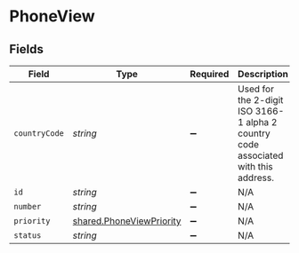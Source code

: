 # PhoneView


## Fields

| Field                                                                              | Type                                                                               | Required                                                                           | Description                                                                        | Example                                                                            |
| ---------------------------------------------------------------------------------- | ---------------------------------------------------------------------------------- | ---------------------------------------------------------------------------------- | ---------------------------------------------------------------------------------- | ---------------------------------------------------------------------------------- |
| `countryCode`                                                                      | *string*                                                                           | :heavy_minus_sign:                                                                 | Used for the 2-digit ISO 3166-1 alpha 2 country code associated with this address. | US                                                                                 |
| `id`                                                                               | *string*                                                                           | :heavy_minus_sign:                                                                 | N/A                                                                                |                                                                                    |
| `number`                                                                           | *string*                                                                           | :heavy_minus_sign:                                                                 | N/A                                                                                |                                                                                    |
| `priority`                                                                         | [shared.PhoneViewPriority](../../models/shared/phoneviewpriority.md)               | :heavy_minus_sign:                                                                 | N/A                                                                                |                                                                                    |
| `status`                                                                           | *string*                                                                           | :heavy_minus_sign:                                                                 | N/A                                                                                |                                                                                    |